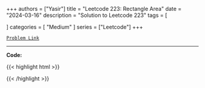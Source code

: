 
+++
authors = ["Yasir"]
title = "Leetcode 223: Rectangle Area"
date = "2024-03-16"
description = "Solution to Leetcode 223"
tags = [
    
]
categories = [
    "Medium"
]
series = ["Leetcode"]
+++



[`Problem Link`](https://leetcode.com/problems/rectangle-area/description/)

---

**Code:**

{{< highlight html >}}

{{< /highlight >}}

